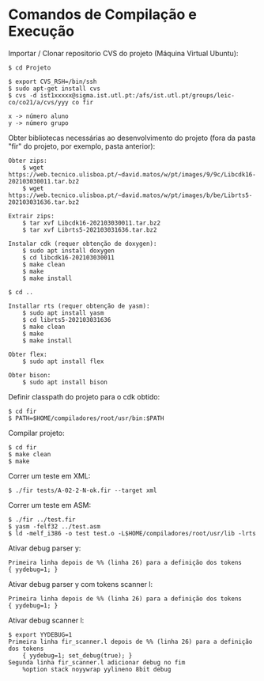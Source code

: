 # Comandos de Compilação e Execução

Importar / Clonar repositorio CVS do projeto (Máquina Virtual Ubuntu):

    $ cd Projeto

    $ export CVS_RSH=/bin/ssh
    $ sudo apt-get install cvs
    $ cvs -d ist1xxxxx@sigma.ist.utl.pt:/afs/ist.utl.pt/groups/leic-co/co21/a/cvs/yyy co fir

    x -> número aluno
    y -> número grupo

Obter bibliotecas necessárias ao desenvolvimento do projeto (fora da pasta "fir" do projeto, por exemplo, pasta anterior):

    Obter zips:
        $ wget https://web.tecnico.ulisboa.pt/~david.matos/w/pt/images/9/9c/Libcdk16-202103030011.tar.bz2
        $ wget https://web.tecnico.ulisboa.pt/~david.matos/w/pt/images/b/be/Librts5-202103031636.tar.bz2

    Extrair zips:
        $ tar xvf Libcdk16-202103030011.tar.bz2
        $ tar xvf Librts5-202103031636.tar.bz2

    Instalar cdk (requer obtenção de doxygen):
        $ sudo apt install doxygen
        $ cd libcdk16-202103030011
        $ make clean
        $ make
        $ make install

    $ cd ..

    Installar rts (requer obtenção de yasm):
        $ sudo apt install yasm
        $ cd librts5-202103031636
        $ make clean
        $ make
        $ make install

    Obter flex:
        $ sudo apt install flex

    Obter bison:
        $ sudo apt install bison

Definir classpath do projeto para o cdk obtido:

    $ cd fir
    $ PATH=$HOME/compiladores/root/usr/bin:$PATH


Compilar projeto:

    $ cd fir
    $ make clean
    $ make

Correr um teste em XML:

    $ ./fir tests/A-02-2-N-ok.fir --target xml
    
    
Correr um teste em ASM:

    $ ./fir ../test.fir
    $ yasm -felf32 ../test.asm
    $ ld -melf_i386 -o test test.o -L$HOME/compiladores/root/usr/lib -lrts

Ativar debug parser y:

    Primeira linha depois de %% (linha 26) para a definição dos tokens
    { yydebug=1; }

Ativar debug parser y com tokens scanner l:

    Primeira linha depois de %% (linha 26) para a definição dos tokens
    { yydebug=1; }

Ativar debug scanner l:

    $ export YYDEBUG=1
    Primeira linha fir_scanner.l depois de %% (linha 26) para a definição dos tokens
        { yydebug=1; set_debug(true); }
    Segunda linha fir_scanner.l adicionar debug no fim
        %option stack noyywrap yylineno 8bit debug
